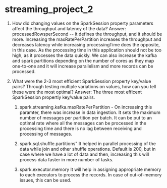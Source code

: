 # streaming_project_2

1.  How did changing values on the SparkSession property parameters affect the throughput and latency of the data?
Answer: processedRowsperSecond -- it defines the throughput, and it should be more.
     Increasing the maxRatePerPartition increases the throughput and decreases latency while increasing processingTime does the opposite, in this case. As the processing time in this application should not be too high, as it processes the data quickly.
     We can also increase the kafka and spark partitions depending on the number of cores as they map one-to-one and it will increase parallelism and more records can be processed.



2. What were the 2-3 most efficient SparkSession property key/value pairs? Through testing multiple variations on values, how can you tell these were the most optimal?
Answer: The three most efficent SparkSession propertiy key/value pairs.
      1) spark.streaming.kafka.maxRatePerPartition - 
         On increasing this paramter, there was increase in data ingestion. It sets the maximum number of messages per partition per batch.
         It can be put to an optimal rate where all the messages can be processed in the processing time and there is no lag between receiving and processing of messages.

      2) spark.sql.shuffle.partitions"
         It helped in parallel processing of the data while join and other shuffle operations. Default is 200, but in case where we have a lot of data and then, increasing this will process data faster in more number of tasks. 

      3)  spark.executor.memory
         It will help in assigning appropriate memory to each executors to process the records. In case of out-of-memory issues, this can be used.
